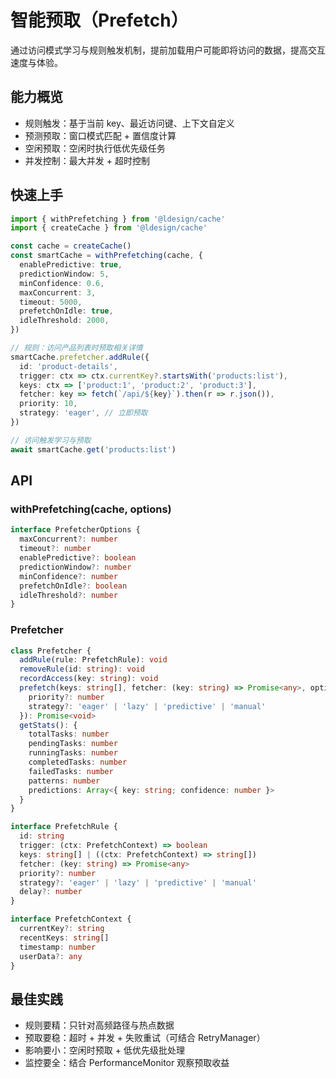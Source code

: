 # 智能预取（Prefetch）

通过访问模式学习与规则触发机制，提前加载用户可能即将访问的数据，提高交互速度与体验。

## 能力概览
- 规则触发：基于当前 key、最近访问键、上下文自定义
- 预测预取：窗口模式匹配 + 置信度计算
- 空闲预取：空闲时执行低优先级任务
- 并发控制：最大并发 + 超时控制

## 快速上手

```ts
import { withPrefetching } from '@ldesign/cache'
import { createCache } from '@ldesign/cache'

const cache = createCache()
const smartCache = withPrefetching(cache, {
  enablePredictive: true,
  predictionWindow: 5,
  minConfidence: 0.6,
  maxConcurrent: 3,
  timeout: 5000,
  prefetchOnIdle: true,
  idleThreshold: 2000,
})

// 规则：访问产品列表时预取相关详情
smartCache.prefetcher.addRule({
  id: 'product-details',
  trigger: ctx => ctx.currentKey?.startsWith('products:list'),
  keys: ctx => ['product:1', 'product:2', 'product:3'],
  fetcher: key => fetch(`/api/${key}`).then(r => r.json()),
  priority: 10,
  strategy: 'eager', // 立即预取
})

// 访问触发学习与预取
await smartCache.get('products:list')
```

## API

### withPrefetching(cache, options)
```ts
interface PrefetcherOptions {
  maxConcurrent?: number
  timeout?: number
  enablePredictive?: boolean
  predictionWindow?: number
  minConfidence?: number
  prefetchOnIdle?: boolean
  idleThreshold?: number
}
```

### Prefetcher
```ts
class Prefetcher {
  addRule(rule: PrefetchRule): void
  removeRule(id: string): void
  recordAccess(key: string): void
  prefetch(keys: string[], fetcher: (key: string) => Promise<any>, options?: {
    priority?: number
    strategy?: 'eager' | 'lazy' | 'predictive' | 'manual'
  }): Promise<void>
  getStats(): {
    totalTasks: number
    pendingTasks: number
    runningTasks: number
    completedTasks: number
    failedTasks: number
    patterns: number
    predictions: Array<{ key: string; confidence: number }>
  }
}

interface PrefetchRule {
  id: string
  trigger: (ctx: PrefetchContext) => boolean
  keys: string[] | ((ctx: PrefetchContext) => string[])
  fetcher: (key: string) => Promise<any>
  priority?: number
  strategy?: 'eager' | 'lazy' | 'predictive' | 'manual'
  delay?: number
}

interface PrefetchContext {
  currentKey?: string
  recentKeys: string[]
  timestamp: number
  userData?: any
}
```

## 最佳实践
- 规则要精：只针对高频路径与热点数据
- 预取要稳：超时 + 并发 + 失败重试（可结合 RetryManager）
- 影响要小：空闲时预取 + 低优先级批处理
- 监控要全：结合 PerformanceMonitor 观察预取收益

